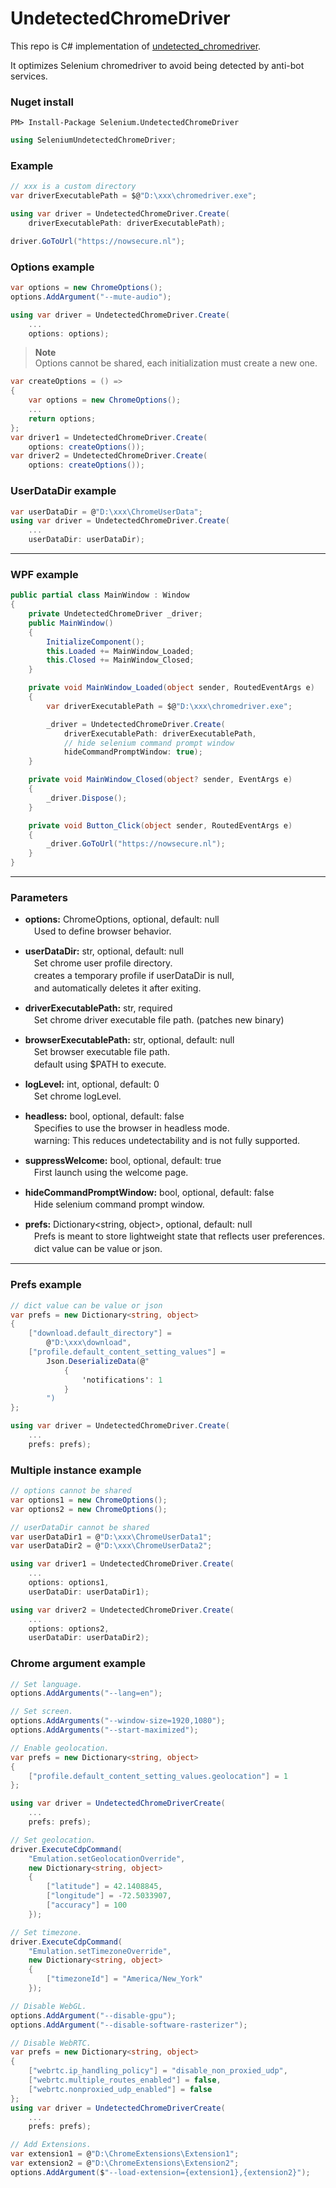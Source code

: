 # UndetectedChromeDriver  

This repo is C# implementation of [undetected_chromedriver](https://github.com/ultrafunkamsterdam/undetected-chromedriver).  

It optimizes Selenium chromedriver to avoid being detected by anti-bot services.  

### Nuget install  

```
PM> Install-Package Selenium.UndetectedChromeDriver
```

```C#
using SeleniumUndetectedChromeDriver;
```

### Example  

```C#
// xxx is a custom directory
var driverExecutablePath = $@"D:\xxx\chromedriver.exe";

using var driver = UndetectedChromeDriver.Create(
    driverExecutablePath: driverExecutablePath);

driver.GoToUrl("https://nowsecure.nl");
```  

### Options example  

```C#
var options = new ChromeOptions();
options.AddArgument("--mute-audio");

using var driver = UndetectedChromeDriver.Create(
    ...
    options: options);
```  

> **Note**  
> Options cannot be shared, each initialization must create a new one.  

```C#
var createOptions = () =>
{
    var options = new ChromeOptions();
    ...
    return options;
};
var driver1 = UndetectedChromeDriver.Create(
    options: createOptions());
var driver2 = UndetectedChromeDriver.Create(
    options: createOptions());
```  

### UserDataDir example  

```C#
var userDataDir = @"D:\xxx\ChromeUserData";
using var driver = UndetectedChromeDriver.Create(
    ...
    userDataDir: userDataDir);
```  

---  

### WPF example  

```C#
public partial class MainWindow : Window
{
    private UndetectedChromeDriver _driver;
    public MainWindow()
    {
        InitializeComponent();
        this.Loaded += MainWindow_Loaded;
        this.Closed += MainWindow_Closed;
    }

    private void MainWindow_Loaded(object sender, RoutedEventArgs e)
    {
        var driverExecutablePath = $@"D:\xxx\chromedriver.exe";

        _driver = UndetectedChromeDriver.Create(
            driverExecutablePath: driverExecutablePath,
            // hide selenium command prompt window  
            hideCommandPromptWindow: true);
    }

    private void MainWindow_Closed(object? sender, EventArgs e)
    {
        _driver.Dispose();
    }

    private void Button_Click(object sender, RoutedEventArgs e)
    {
        _driver.GoToUrl("https://nowsecure.nl");
    }
}
```

---  

### Parameters  

* **options:** ChromeOptions, optional, default: null  
　Used to define browser behavior.

* **userDataDir:** str, optional, default: null    
　Set chrome user profile directory.  
　creates a temporary profile if userDataDir is null,  
　and automatically deletes it after exiting.  

* **driverExecutablePath:** str, required  
　Set chrome driver executable file path. (patches new binary)

* **browserExecutablePath:** str, optional, default: null  
　Set browser executable file path.  
　default using $PATH to execute.  

* **logLevel:** int, optional, default: 0  
　Set chrome logLevel.  

* **headless:** bool, optional, default: false  
　Specifies to use the browser in headless mode.  
　warning: This reduces undetectability and is not fully supported.  

* **suppressWelcome:** bool, optional, default: true  
　First launch using the welcome page.  

* **hideCommandPromptWindow:** bool, optional, default: false  
　Hide selenium command prompt window.

* **prefs:** Dictionary<string, object>, optional, default: null  
　Prefs is meant to store lightweight state that reflects user preferences.  
　dict value can be value or json.

---  

### Prefs example  

```C#
// dict value can be value or json
var prefs = new Dictionary<string, object>
{
    ["download.default_directory"] =
        @"D:\xxx\download",
    ["profile.default_content_setting_values"] =
        Json.DeserializeData(@"
            {
                'notifications': 1
            }
        ")
};

using var driver = UndetectedChromeDriver.Create(
    ...
    prefs: prefs);
```  

### Multiple instance example  

```C#
// options cannot be shared
var options1 = new ChromeOptions();
var options2 = new ChromeOptions();

// userDataDir cannot be shared
var userDataDir1 = @"D:\xxx\ChromeUserData1";
var userDataDir2 = @"D:\xxx\ChromeUserData2";

using var driver1 = UndetectedChromeDriver.Create(
    ...
    options: options1,
    userDataDir: userDataDir1);

using var driver2 = UndetectedChromeDriver.Create(
    ...
    options: options2,
    userDataDir: userDataDir2);
```

### Chrome argument example  

```C#
// Set language.
options.AddArguments("--lang=en");
```

```C#
// Set screen.
options.AddArguments("--window-size=1920,1080");
options.AddArguments("--start-maximized");
```

```C#
// Enable geolocation.
var prefs = new Dictionary<string, object>
{
    ["profile.default_content_setting_values.geolocation"] = 1
};

using var driver = UndetectedChromeDriverCreate(
    ...
    prefs: prefs);
```

```C#
// Set geolocation.
driver.ExecuteCdpCommand(
    "Emulation.setGeolocationOverride",
    new Dictionary<string, object>
    {
        ["latitude"] = 42.1408845,
        ["longitude"] = -72.5033907,
        ["accuracy"] = 100
    });
```

```C#
// Set timezone.
driver.ExecuteCdpCommand(
    "Emulation.setTimezoneOverride",
    new Dictionary<string, object>
    {
        ["timezoneId"] = "America/New_York"
    });
```

```C#
// Disable WebGL.
options.AddArgument("--disable-gpu");
options.AddArgument("--disable-software-rasterizer");
```

```C#
// Disable WebRTC.
var prefs = new Dictionary<string, object>
{
    ["webrtc.ip_handling_policy"] = "disable_non_proxied_udp",
    ["webrtc.multiple_routes_enabled"] = false,
    ["webrtc.nonproxied_udp_enabled"] = false
};
using var driver = UndetectedChromeDriverCreate(
    ...
    prefs: prefs);
```

```C#
// Add Extensions.
var extension1 = @"D:\ChromeExtensions\Extension1";
var extension2 = @"D:\ChromeExtensions\Extension2";
options.AddArgument($"--load-extension={extension1},{extension2}");
```